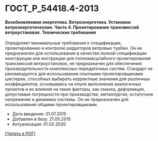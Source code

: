 # ГОСТ_Р_54418.4-2013

#### Возобновляемая энергетика. Ветроэнергетика. Установки ветроэнергетические. Часть 4. Проектирование трансмиссий ветроустановок. Технические требования

Определяет минимальные требования к спецификации, проектированию и контролю редукторов ветровых турбин. Он не предназначен для использования в качестве полной спецификации конструкции или инструкции для полномасштабного проектирования трансмиссий ветроустановок, не предназначен для обеспечения производительности комплексных передаточных систем. Стандарт не рекомендуется для использования опытными проектировщиками шестерен, способных выбирать корректные значения для различных коэффициентов, основываясь на опыте выполнения аналогичных проектов и их влияния на такие факторы, как смазка, деформация, допустимые погрешности при производстве, металлургия, остаточное напряжение и динамика системы. Он не предназначен для использования общими проектировщиками.

- Дата введения: 01.07.2015
- Добавлен в базу: 21.05.2015
- Актуализация: 01.02.2020

<a onclick="openFileCallback('https://standartgost.ru/g/ГОСТ_Р_54418.4-2013.pdf', 'ГОСТ_Р_54418.4-2013.pdf');" href="#">[Читать в PDF]</a>